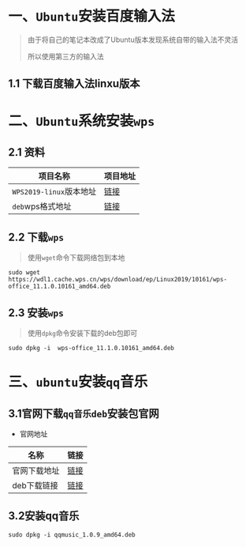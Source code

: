 # 一、`Ubuntu`安装百度输入法

> 由于将自己的笔记本改成了Ubuntu版本发现系统自带的输入法不灵活
>
> 所以使用第三方的输入法

 ## 1.1  下载百度输入法linxu版本



# 二、`Ubuntu`系统安装`wps`

## 2.1 资料

| 项目名称                | 项目地址                                                     |
| ----------------------- | ------------------------------------------------------------ |
| `WPS2019-linux`版本地址 | [链接](https://linux.wps.cn/#)                               |
| `deb`wps格式地址        | [链接](https://wdl1.cache.wps.cn/wps/download/ep/Linux2019/10161/wps-office_11.1.0.10161_amd64.deb) |

## 2.2 下载`wps`

> 使用`wget`命令下载网络包到本地

```apl
sudo wget https://wdl1.cache.wps.cn/wps/download/ep/Linux2019/10161/wps-office_11.1.0.10161_amd64.deb
```

## 2.3 安装`wps`

> 使用`dpkg`命令安装下载的deb包即可

```api
sudo dpkg -i  wps-office_11.1.0.10161_amd64.deb
```

# 三、`ubuntu`安装`qq`音乐

## 3.1官网下载`qq音乐deb`安装包官网

- 官网地址

| 名称         | 链接                                                         |
| ------------ | ------------------------------------------------------------ |
| 官网下载地址 | [链接](https://y.qq.com/download/download.html)              |
| deb下载链接  | [链接](https://dldir1.qq.com/music/clntupate/linux/deb/qqmusic_1.0.9_amd64.deb) |

## 3.2安装qq音乐

```shell
sudo dpkg -i qqmusic_1.0.9_amd64.deb
```

